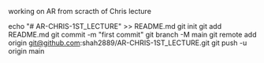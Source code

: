 working on AR from scracth of Chris lecture

echo "# AR-CHRIS-1ST_LECTURE" >> README.md
git init
git add README.md
git commit -m "first commit"
git branch -M main
git remote add origin git@github.com:shah2889/AR-CHRIS-1ST_LECTURE.git
git push -u origin main